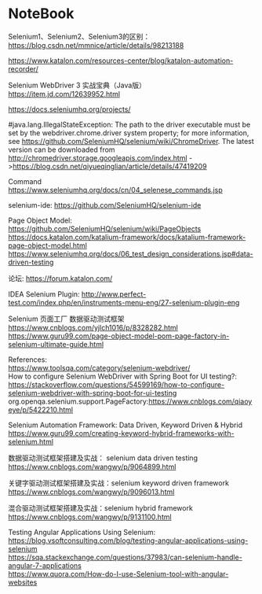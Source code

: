 # NoteBook

Selenium1、Selenium2、Selenium3的区别： https://blog.csdn.net/mmnice/article/details/98213188

https://www.katalon.com/resources-center/blog/katalon-automation-recorder/


Selenium WebDriver 3 实战宝典（Java版）https://item.jd.com/12639952.html

https://docs.seleniumhq.org/projects/


#java.lang.IllegalStateException: The path to the driver executable must be set by the webdriver.chrome.driver system property; for more information, see https://github.com/SeleniumHQ/selenium/wiki/ChromeDriver. The latest version can be downloaded from http://chromedriver.storage.googleapis.com/index.html
->https://blog.csdn.net/qiyueqinglian/article/details/47419209

Command
https://www.seleniumhq.org/docs/cn/04_selenese_commands.jsp

selenium-ide:
https://github.com/SeleniumHQ/selenium-ide

Page Object Model:</br>
https://github.com/SeleniumHQ/selenium/wiki/PageObjects
https://docs.katalon.com/katalium-framework/docs/katalium-framework-page-object-model.html
https://www.seleniumhq.org/docs/06_test_design_considerations.jsp#data-driven-testing

论坛: https://forum.katalon.com/

IDEA Selenium Plugin: http://www.perfect-test.com/index.php/en/instruments-menu-eng/27-selenium-plugin-eng

Selenium 页面工厂 数据驱动测试框架</br>
https://www.cnblogs.com/yjlch1016/p/8328282.html</br>
https://www.guru99.com/page-object-model-pom-page-factory-in-selenium-ultimate-guide.html

References:</br>
https://www.toolsqa.com/category/selenium-webdriver/</br>
How to configure Selenium WebDriver with Spring Boot for UI testing?: https://stackoverflow.com/questions/54599169/how-to-configure-selenium-webdriver-with-spring-boot-for-ui-testing</br>
org.openqa.selenium.support.PageFactory:https://www.cnblogs.com/qiaoyeye/p/5422210.html

Selenium Automation Framework: Data Driven, Keyword Driven & Hybrid</br>
https://www.guru99.com/creating-keyword-hybrid-frameworks-with-selenium.html

数据驱动测试框架搭建及实战： selenium data driven testing</br>
https://www.cnblogs.com/wangwy/p/9064899.html

关键字驱动测试框架搭建及实战：selenium keyword driven framework</br>
https://www.cnblogs.com/wangwy/p/9096013.html

混合驱动测试框架搭建及实战：selenium hybrid framework</br>
https://www.cnblogs.com/wangwy/p/9131100.html


Testing Angular Applications Using Selenium:</br>
https://blog.vsoftconsulting.com/blog/testing-angular-applications-using-selenium</br>
https://sqa.stackexchange.com/questions/37983/can-selenium-handle-angular-7-applications</br>
https://www.quora.com/How-do-I-use-Selenium-tool-with-angular-websites
